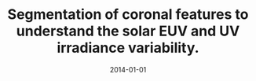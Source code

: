 ---
title: "Segmentation of coronal features to understand the solar EUV and UV irradiance variability."
collection: publications
permalink: /publications/2014-kumara
date: 2014-01-01
line_author: 'S. T. Kumara, R. Kariyappa, J. J. Zender, <b>G. Giono</b>, V. Delouille, L. P. Chitta, L. Damé, J.-F. Hochedez, C. Verbeeck, B. Mampaey and V. H. Doddamani'
line_title: "“Segmentation of coronal features to understand the solar EUV and UV irradiance variability.”"
line_journal: '<i>Astronomy and Astrophysics</i>, Volume 561, A9, (2014) '
doi: '10.1051/0004-6361/201322137'
---